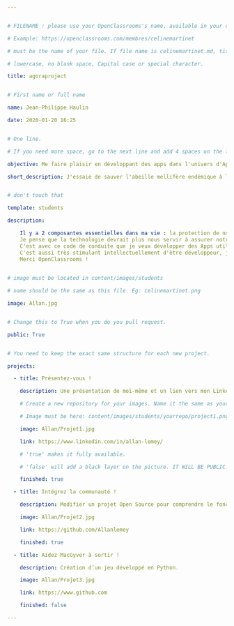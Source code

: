 ```yaml
---


# FILENAME : please use your OpenClassrooms's name, available in your url.

# Example: https://openclassrooms.com/membres/celinemartinet

# must be the name of your file. If file name is celinemartinet.md, title is celinemartinet.

# lowercase, no blank space, Capital case or special character.

title: agoraproject


# First name or full name

name: Jean-Philippe Haulin

date: 2020-01-20 16:25


# One line.

# If you need more space, go to the next line and add 4 spaces on the left, as in 'description'.

objective: Me faire plaisir en développant des apps dans l'univers d'Apple, ce qui m'attire depuis longtemps.

short_description: J'essaie de sauver l'abeille mellifère endémique à la France et la technologie mobile pourrait bien m'y aider. 


# don't touch that

template: students

description:

    Il y a 2 composantes essentielles dans ma vie : la protection de notre patrimoine naturel et le développement d'applications à son service.
    Je pense que la technologie devrait plus nous servir à assurer notre avenir plutôt qu'à le mettre en danger.
    C'est avec ce code de conduite que je veux développer des Apps utiles, qui m'aideront à sauver les abeilles mellifère endémiques à la France.
    C'est aussi très stimulant intellectuellement d'être développeur, je n'ai pas l'intention d'arrêter d'apprendre de si tôt. 
    Merci OpenClassrooms !
    

# image must be located in content/images/students

# name should be the same as this file. Eg: celinemartinet.png

image: Allan.jpg


# Change this to True when you do you pull request.

public: True


# You need to keep the exact same structure for each new project.

projects:

  - title: Présentez-vous !

    description: Une présentation de moi-même et un lien vers mon LinkedIn.

    # Create a new repository for your images. Name it the same as your nickname and profile picture.

    # Image must be here: content/images/students/yourrepo/project1.png

    image: Allan/Projet1.jpg

    link: https://www.linkedin.com/in/allan-lemey/

    # 'true' makes it fully available.

    # 'false' will add a black layer on the picture. IT WILL BE PUBLIC!

    finished: true

  - title: Intégrez la communauté !

    description: Modifier un projet Open Source pour comprendre le fonctionnement de Github et des pull requests. 

    image: Allan/Projet2.jpg

    link: https://github.com/Allanlemey

    finished: true

  - title: Aidez MacGyver à sortir !

    description: Création d’un jeu développé en Python.

    image: Allan/Projet3.jpg

    link: https://www.github.com

    finished: false

---
```

